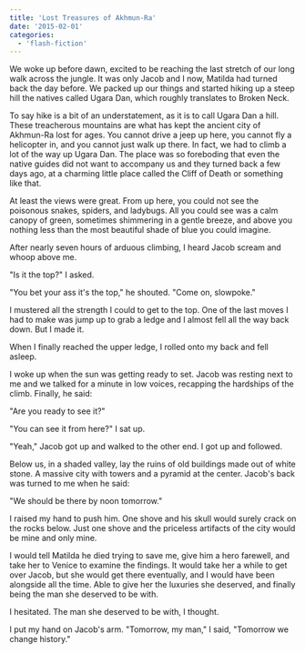 ```yaml
---
title: 'Lost Treasures of Akhmun-Ra'
date: '2015-02-01'
categories:
  - 'flash-fiction'
---
```


We woke up before dawn, excited to be reaching the last stretch of our long walk
across the jungle. It was only Jacob and I now, Matilda had turned back the day
before. We packed up our things and started hiking up a steep hill the natives
called Ugara Dan, which roughly translates to Broken Neck.

To say hike is a bit of an understatement, as it is to call Ugara Dan a hill.
These treacherous mountains are what has kept the ancient city of Akhmun-Ra lost
for ages. You cannot drive a jeep up here, you cannot fly a helicopter in, and
you cannot just walk up there. In fact, we had to climb a lot of the way up
Ugara Dan. The place was so foreboding that even the native guides did not want
to accompany us and they turned back a few days ago, at a charming little place
called the Cliff of Death or something like that.

At least the views were great. From up here, you could not see the poisonous
snakes, spiders, and ladybugs. All you could see was a calm canopy of green,
sometimes shimmering in a gentle breeze, and above you nothing less than the
most beautiful shade of blue you could imagine.

After nearly seven hours of arduous climbing, I heard Jacob scream and whoop
above me.

"Is it the top?" I asked.

"You bet your ass it's the top," he shouted. "Come on, slowpoke."

I mustered all the strength I could to get to the top. One of the last moves I
had to make was jump up to grab a ledge and I almost fell all the way back down.
But I made it.

When I finally reached the upper ledge, I rolled onto my back and fell asleep.

I woke up when the sun was getting ready to set. Jacob was resting next to me
and we talked for a minute in low voices, recapping the hardships of the climb.
Finally, he said:

"Are you ready to see it?"

"You can see it from here?" I sat up.

"Yeah," Jacob got up and walked to the other end. I got up and followed.

Below us, in a shaded valley, lay the ruins of old buildings made out of white
stone. A massive city with towers and a pyramid at the center. Jacob's back was
turned to me when he said:

"We should be there by noon tomorrow."

I raised my hand to push him. One shove and his skull would surely crack on the
rocks below. Just one shove and the priceless artifacts of the city would be
mine and only mine.

I would tell Matilda he died trying to save me, give him a hero farewell, and
take her to Venice to examine the findings. It would take her a while to get
over Jacob, but she would get there eventually, and I would have been alongside
all the time. Able to give her the luxuries she deserved, and finally being the
man she deserved to be with.

I hesitated. The man she deserved to be with, I thought.

I put my hand on Jacob's arm. "Tomorrow, my man," I said, "Tomorrow we change
history."
